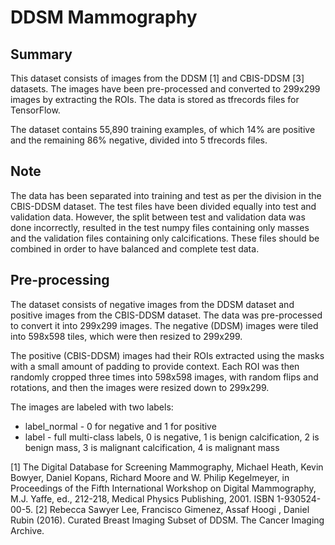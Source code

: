 
# DDSM Mammography
## Summary
This dataset consists of images from the DDSM [1] and CBIS-DDSM [3] datasets. The images have been pre-processed and 
converted to 299x299 images by extracting the ROIs. The data is stored as tfrecords files for TensorFlow.

The dataset contains 55,890 training examples, of which 14% are positive and the remaining 86% negative, 
divided into 5 tfrecords files.

## Note 
The data has been separated into training and test as per the division in the CBIS-DDSM dataset. The test files have 
been divided equally into test and validation data. However, the split between test and validation
data was done incorrectly, resulted in the test numpy files containing only masses and the validation files containing 
only calcifications. These files should be combined in order to have balanced and complete test data.

## Pre-processing
The dataset consists of negative images from the DDSM dataset and positive images from the CBIS-DDSM dataset. 
The data was pre-processed to convert it into 299x299 images. The negative (DDSM) images were tiled into 598x598 tiles, which were then resized to 299x299.

The positive (CBIS-DDSM) images had their ROIs extracted using the masks with a small amount of padding to 
provide context. Each ROI was then randomly cropped three times into 598x598 images, with random flips and 
rotations, and then the images were resized down to 299x299.

The images are labeled with two labels:
+ label_normal - 0 for negative and 1 for positive 
+ label - full multi-class labels, 0 is negative, 1 is benign calcification, 2 is benign mass, 3 is malignant calcification, 4 is malignant mass

[1] The Digital Database for Screening Mammography, Michael Heath, Kevin Bowyer, Daniel Kopans, Richard Moore and 
W. Philip Kegelmeyer, in Proceedings of the Fifth International Workshop on Digital Mammography, M.J. Yaffe, ed., 
212-218, Medical Physics Publishing, 2001. ISBN 1-930524-00-5.
[2] Rebecca Sawyer Lee, Francisco Gimenez, Assaf Hoogi , Daniel Rubin (2016). Curated Breast Imaging Subset of DDSM. The Cancer Imaging Archive.